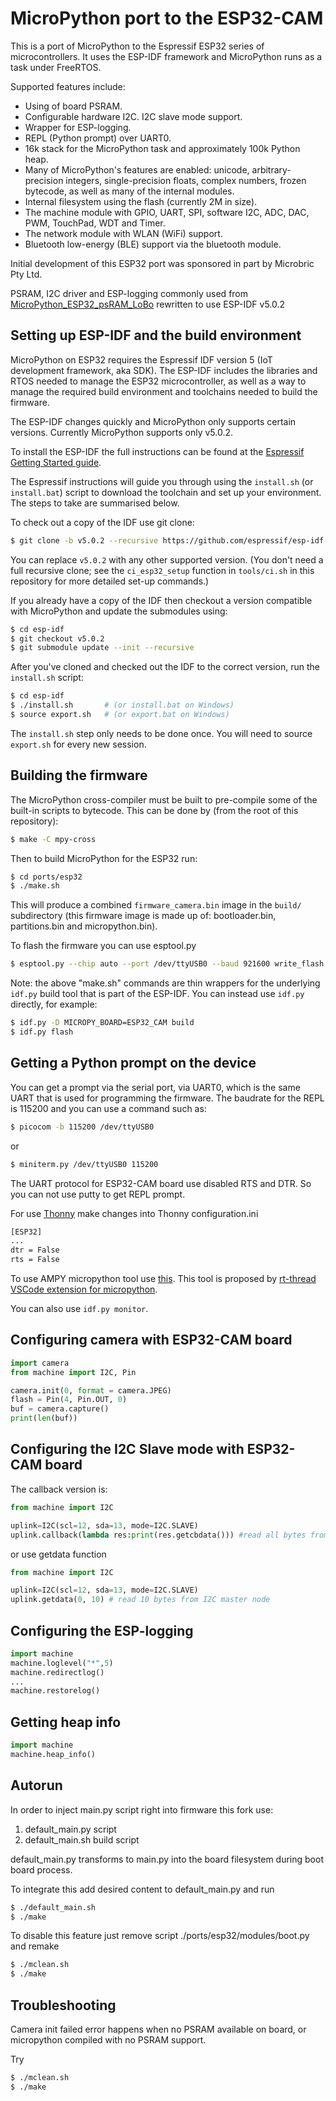 MicroPython port to the ESP32-CAM
================================

This is a port of MicroPython to the Espressif ESP32 series of
microcontrollers.  It uses the ESP-IDF framework and MicroPython runs as
a task under FreeRTOS.

Supported features include:
- Using of board PSRAM.
- Configurable hardware I2C. I2C slave mode support.
- Wrapper for ESP-logging.
- REPL (Python prompt) over UART0.
- 16k stack for the MicroPython task and approximately 100k Python heap.
- Many of MicroPython's features are enabled: unicode, arbitrary-precision
  integers, single-precision floats, complex numbers, frozen bytecode, as
  well as many of the internal modules.
- Internal filesystem using the flash (currently 2M in size).
- The machine module with GPIO, UART, SPI, software I2C, ADC, DAC, PWM,
  TouchPad, WDT and Timer.
- The network module with WLAN (WiFi) support.
- Bluetooth low-energy (BLE) support via the bluetooth module.

Initial development of this ESP32 port was sponsored in part by Microbric Pty Ltd.

PSRAM, I2C driver and ESP-logging commonly used from 
[MicroPython_ESP32_psRAM_LoBo](https://github.com/loboris/MicroPython_ESP32_psRAM_LoBo)
rewritten to use ESP-IDF v5.0.2

Setting up ESP-IDF and the build environment
--------------------------------------------

MicroPython on ESP32 requires the Espressif IDF version 5 (IoT development
framework, aka SDK).  The ESP-IDF includes the libraries and RTOS needed to
manage the ESP32 microcontroller, as well as a way to manage the required
build environment and toolchains needed to build the firmware.

The ESP-IDF changes quickly and MicroPython only supports certain versions.
Currently MicroPython supports only v5.0.2.

To install the ESP-IDF the full instructions can be found at the
[Espressif Getting Started guide](https://docs.espressif.com/projects/esp-idf/en/latest/esp32/get-started/index.html#installation-step-by-step).

The Espressif instructions will guide you through using the `install.sh`
(or `install.bat`) script to download the toolchain and set up your environment.
The steps to take are summarised below.

To check out a copy of the IDF use git clone:

```bash
$ git clone -b v5.0.2 --recursive https://github.com/espressif/esp-idf.git
```

You can replace `v5.0.2` with any other supported version.
(You don't need a full recursive clone; see the `ci_esp32_setup` function in
`tools/ci.sh` in this repository for more detailed set-up commands.)

If you already have a copy of the IDF then checkout a version compatible with
MicroPython and update the submodules using:

```bash
$ cd esp-idf
$ git checkout v5.0.2
$ git submodule update --init --recursive
```

After you've cloned and checked out the IDF to the correct version, run the
`install.sh` script:

```bash
$ cd esp-idf
$ ./install.sh       # (or install.bat on Windows)
$ source export.sh   # (or export.bat on Windows)
```

The `install.sh` step only needs to be done once. You will need to source
`export.sh` for every new session.

Building the firmware
---------------------

The MicroPython cross-compiler must be built to pre-compile some of the
built-in scripts to bytecode.  This can be done by (from the root of
this repository):

```bash
$ make -C mpy-cross
```

Then to build MicroPython for the ESP32 run:

```bash
$ cd ports/esp32
$ ./make.sh
```

This will produce a combined `firmware_camera.bin` image in the `build/`
subdirectory (this firmware image is made up of: bootloader.bin, partitions.bin
and micropython.bin).

To flash the firmware you can use esptool.py

```bash
$ esptool.py --chip auto --port /dev/ttyUSB0 --baud 921600 write_flash -z 0x0000 firwmare_camera.bin
```

Note: the above "make.sh" commands are thin wrappers for the underlying `idf.py`
build tool that is part of the ESP-IDF.  You can instead use `idf.py` directly,
for example:

```bash
$ idf.py -D MICROPY_BOARD=ESP32_CAM build
$ idf.py flash
```

Getting a Python prompt on the device
-------------------------------------

You can get a prompt via the serial port, via UART0, which is the same UART
that is used for programming the firmware.  The baudrate for the REPL is
115200 and you can use a command such as:

```bash
$ picocom -b 115200 /dev/ttyUSB0
```

or

```bash
$ miniterm.py /dev/ttyUSB0 115200
```

The UART protocol for ESP32-CAM board use disabled RTS and DTR.
So you can not use putty to get REPL prompt.

For use [Thonny](https://thonny.org/) make changes into Thonny configuration.ini

```bash
[ESP32]
...
dtr = False
rts = False
```

To use AMPY micropython tool use [this](https://github.com/freshev/Universal_AMPY).
This tool is proposed by [rt-thread VSCode extension for micropython](https://github.com/SummerGift/micropython-tools).

You can also use `idf.py monitor`.


Configuring camera with ESP32-CAM board
---------------------------------------

```python
import camera
from machine import I2C, Pin

camera.init(0, format = camera.JPEG)
flash = Pin(4, Pin.OUT, 0)
buf = camera.capture()
print(len(buf))
```

Configuring the I2C Slave mode with ESP32-CAM board
---------------------------------------------------

The callback version is:

```python
from machine import I2C

uplink=I2C(scl=12, sda=13, mode=I2C.SLAVE)
uplink.callback(lambda res:print(res.getcbdata())) #read all bytes from I2C master node
```

or use getdata function

```python
from machine import I2C

uplink=I2C(scl=12, sda=13, mode=I2C.SLAVE)
uplink.getdata(0, 10) # read 10 bytes from I2C master node
```

Configuring the ESP-logging
---------------------------

```python
import machine
machine.loglevel("*",5)
machine.redirectlog()
...
machine.restorelog()
```

Getting heap info
-----------------

```python
import machine
machine.heap_info()
```

Autorun
-------
In order to inject main.py script right into firmware this fork use:
1) default_main.py script
2) default_main.sh build script

default_main.py transforms to main.py into the board filesystem during boot board process.

To integrate this add desired content to default_main.py and run 

```bash
$ ./default_main.sh
$ ./make
```

To disable this feature just remove script ./ports/esp32/modules/boot.py and remake
```bash
$ ./mclean.sh
$ ./make
```

Troubleshooting
---------------

Camera init failed error happens when no PSRAM available on board, or micropython compiled with no PSRAM support.

Try
```bash
$ ./mclean.sh
$ ./make
```
